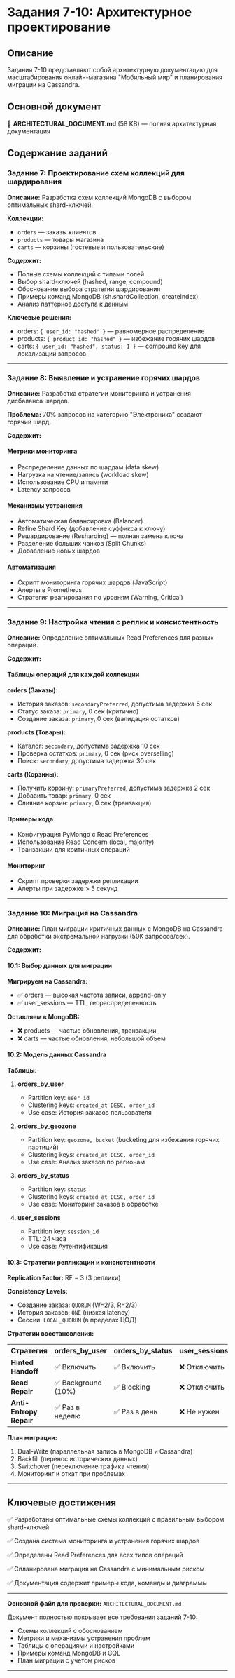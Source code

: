 # Задания 7-10: Архитектурное проектирование

## Описание

Задания 7-10 представляют собой архитектурную документацию для масштабирования онлайн-магазина "Мобильный мир" и планирования миграции на Cassandra.

## Основной документ

📄 **ARCHITECTURAL_DOCUMENT.md** (58 KB) — полная архитектурная документация

## Содержание заданий

### Задание 7: Проектирование схем коллекций для шардирования

**Описание:** Разработка схем коллекций MongoDB с выбором оптимальных shard-ключей.

**Коллекции:**
- `orders` — заказы клиентов
- `products` — товары магазина
- `carts` — корзины (гостевые и пользовательские)

**Содержит:**
- Полные схемы коллекций с типами полей
- Выбор shard-ключей (hashed, range, compound)
- Обоснование выбора стратегии шардирования
- Примеры команд MongoDB (sh.shardCollection, createIndex)
- Анализ паттернов доступа к данным

**Ключевые решения:**
- orders: `{ user_id: "hashed" }` — равномерное распределение
- products: `{ product_id: "hashed" }` — избежание горячих шардов
- carts: `{ user_id: "hashed", status: 1 }` — compound key для локализации запросов

---

### Задание 8: Выявление и устранение горячих шардов

**Описание:** Разработка стратегии мониторинга и устранения дисбаланса шардов.

**Проблема:** 70% запросов на категорию "Электроника" создают горячий шард.

**Содержит:**

#### Метрики мониторинга
- Распределение данных по шардам (data skew)
- Нагрузка на чтение/запись (workload skew)
- Использование CPU и памяти
- Latency запросов

#### Механизмы устранения
- Автоматическая балансировка (Balancer)
- Refine Shard Key (добавление суффикса к ключу)
- Решардирование (Resharding) — полная замена ключа
- Разделение больших чанков (Split Chunks)
- Добавление новых шардов

#### Автоматизация
- Скрипт мониторинга горячих шардов (JavaScript)
- Алерты в Prometheus
- Стратегия реагирования по уровням (Warning, Critical)

---

### Задание 9: Настройка чтения с реплик и консистентность

**Описание:** Определение оптимальных Read Preferences для разных операций.

**Содержит:**

#### Таблицы операций для каждой коллекции

**orders (Заказы):**
- История заказов: `secondaryPreferred`, допустима задержка 5 сек
- Статус заказа: `primary`, 0 сек (критично)
- Создание заказа: `primary`, 0 сек (валидация остатков)

**products (Товары):**
- Каталог: `secondary`, допустима задержка 10 сек
- Проверка остатков: `primary`, 0 сек (риск overselling)
- Поиск: `secondary`, допустима задержка 30 сек

**carts (Корзины):**
- Получить корзину: `primaryPreferred`, допустима задержка 2 сек
- Добавить товар: `primary`, 0 сек
- Слияние корзин: `primary`, 0 сек (транзакция)

#### Примеры кода
- Конфигурация PyMongo с Read Preferences
- Использование Read Concern (local, majority)
- Транзакции для критичных операций

#### Мониторинг
- Скрипт проверки задержки репликации
- Алерты при задержке > 5 секунд

---

### Задание 10: Миграция на Cassandra

**Описание:** План миграции критичных данных с MongoDB на Cassandra для обработки экстремальной нагрузки (50K запросов/сек).

**Содержит:**

#### 10.1: Выбор данных для миграции

**Мигрируем на Cassandra:**
- ✅ orders — высокая частота записи, append-only
- ✅ user_sessions — TTL, геораспределенность

**Оставляем в MongoDB:**
- ❌ products — частые обновления, транзакции
- ❌ carts — частые обновления, небольшой объем

#### 10.2: Модель данных Cassandra

**Таблицы:**

1. **orders_by_user**
   - Partition key: `user_id`
   - Clustering keys: `created_at DESC, order_id`
   - Use case: История заказов пользователя

2. **orders_by_geozone**
   - Partition key: `geozone, bucket` (bucketing для избежания горячих партиций)
   - Clustering keys: `created_at DESC, order_id`
   - Use case: Анализ заказов по регионам

3. **orders_by_status**
   - Partition key: `status`
   - Clustering keys: `created_at DESC, order_id`
   - Use case: Мониторинг заказов в обработке

4. **user_sessions**
   - Partition key: `session_id`
   - TTL: 24 часа
   - Use case: Аутентификация

#### 10.3: Стратегии репликации и консистентности

**Replication Factor:** RF = 3 (3 реплики)

**Consistency Levels:**
- Создание заказа: `QUORUM` (W=2/3, R=2/3)
- История заказов: `ONE` (низкая latency)
- Сессии: `LOCAL_QUORUM` (в пределах ЦОД)

**Стратегии восстановления:**

| Стратегия | orders_by_user | orders_by_status | user_sessions |
|-----------|---------------|------------------|---------------|
| **Hinted Handoff** | ✅ Включить | ✅ Включить | ❌ Отключить |
| **Read Repair** | ✅ Background (10%) | ✅ Blocking | ❌ Отключить |
| **Anti-Entropy Repair** | ✅ Раз в неделю | ✅ Раз в день | ❌ Не нужен |

**План миграции:**
1. Dual-Write (параллельная запись в MongoDB и Cassandra)
2. Backfill (перенос исторических данных)
3. Switchover (переключение трафика чтения)
4. Мониторинг и откат при проблемах

---

## Ключевые достижения

✅ Разработаны оптимальные схемы коллекций с правильным выбором shard-ключей

✅ Создана система мониторинга и устранения горячих шардов

✅ Определены Read Preferences для всех типов операций

✅ Спланирована миграция на Cassandra с минимальным риском

✅ Документация содержит примеры кода, команды и диаграммы

---

**Основной файл для проверки:** `ARCHITECTURAL_DOCUMENT.md`

Документ полностью покрывает все требования заданий 7-10:
- Схемы коллекций с обоснованием
- Метрики и механизмы устранения проблем
- Таблицы с операциями и настройками
- Примеры команд MongoDB и CQL
- План миграции с учетом рисков

---
